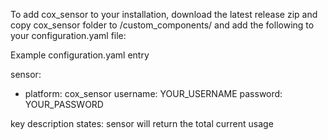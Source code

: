 To add cox_sensor to your installation, download the latest release zip and copy cox_sensor folder to <config directory>/custom_components/ and add the following to your configuration.yaml file:

Example configuration.yaml entry

sensor:
  - platform: cox_sensor
    username: YOUR_USERNAME
    password: YOUR_PASSWORD

key	description
states: sensor will return the total current usage

